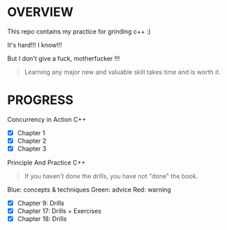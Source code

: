 # OVERVIEW

This repo contains my practice for grinding c++ :)

It's hard!!! I know!!!

But I don't give a fuck, motherfucker !!!

> Learning any major new and valuable skill takes time and is worth it.

# PROGRESS

Concurrency in Action C++

- [x] Chapter 1
- [x] Chapter 2
- [x] Chapter 3

Principle And Practice C++
> If you haven't done the drills, you have not "done" the book.

Blue: concepts & techniques
Green: advice
Red: warning

- [x] Chapter 9: Drills
- [x] Chapter 17: Drills + Exercises
- [x] Chapter 18: Drills
